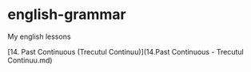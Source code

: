 # english-grammar
My english lessons

[14. Past Continuous (Trecutul Continuu)](14.Past Continuous - Trecutul Continuu.md)
